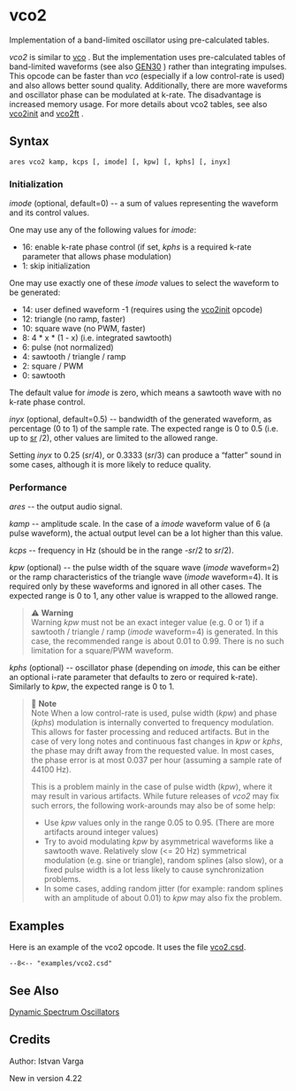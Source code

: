 <!--
id:vco2
category:Signal Generators:Dynamic Spectrum Oscillators
-->
# vco2
Implementation of a band-limited oscillator using pre-calculated tables.

_vco2_ is similar to  [vco](../../opcodes/vco) . But the implementation uses pre-calculated tables of band-limited waveforms (see also  [GEN30](../../scoregens/gen30) ) rather than integrating impulses. This opcode can be faster than _vco_ (especially if a low control-rate is used) and also allows better sound quality. Additionally, there are more waveforms and oscillator phase can be modulated at k-rate. The disadvantage is increased memory usage. For more details about vco2 tables, see also  [vco2init](../../opcodes/vco2init)  and  [vco2ft](../../opcodes/vco2ft) .  

## Syntax
```csound-orc
ares vco2 kamp, kcps [, imode] [, kpw] [, kphs] [, inyx]
```

### Initialization
_imode_ (optional, default=0) -- a sum of values representing the waveform and its control values.  
  
One may use any of the following values for _imode_:  
  
*  16: enable k-rate phase control (if set, _kphs_ is a required k-rate parameter that allows phase modulation)  
*  1: skip initialization  

  
  
One may use exactly one of these _imode_ values to select the waveform to be generated:  
  
*  14: user defined waveform -1 (requires using the  [vco2init](../../opcodes/vco2init)  opcode)  
*  12: triangle (no ramp, faster)  
*  10: square wave (no PWM, faster)  
*  8: 4 * x * (1 - x) (i.e. integrated sawtooth)  
*  6: pulse (not normalized)  
*  4: sawtooth / triangle / ramp  
*  2: square / PWM  
*  0: sawtooth  

  
  
The default value for _imode_ is zero, which means a sawtooth wave with no k-rate phase control.  
  
_inyx_ (optional, default=0.5) -- bandwidth of the generated waveform, as percentage (0 to 1) of the sample rate. The expected range is 0 to 0.5 (i.e. up to  [sr](../../opcodes/sr) /2), other values are limited to the allowed range.  
  
Setting _inyx_ to 0.25 (_sr_/4), or 0.3333 (_sr_/3) can produce a “fatter” sound in some cases, although it is more likely to reduce quality.  

### Performance
_ares_ -- the output audio signal.  
  
_kamp_ -- amplitude scale. In the case of a _imode_ waveform value of 6 (a pulse waveform), the actual output level can be a lot higher than this value.  
  
_kcps_ -- frequency in Hz (should be in the range -_sr_/2 to _sr_/2).  
  
_kpw_ (optional) -- the pulse width of the square wave (_imode_ waveform=2) or the ramp characteristics of the triangle wave (_imode_ waveform=4). It is required only by these waveforms and ignored in all other cases. The expected range is 0 to 1, any other value is wrapped to the allowed range.  
  
  
> :warning: **Warning**  
>  Warning
>  _kpw_ must not be an exact integer value (e.g. 0 or 1) if a sawtooth / triangle / ramp (_imode_ waveform=4) is generated. In this case, the recommended range is about 0.01 to 0.99. There is no such limitation for a square/PWM waveform.

_kphs_ (optional) -- oscillator phase (depending on _imode_, this can be either an optional i-rate parameter that defaults to zero or required k-rate). Similarly to _kpw_, the expected range is 0 to 1.  
  
  
> :memo: **Note**  
>  Note
>  When a low control-rate is used, pulse width (_kpw_) and phase (_kphs_) modulation is internally converted to frequency modulation. This allows for faster processing and reduced artifacts. But in the case of very long notes and continuous fast changes in _kpw_ or _kphs_, the phase may drift away from the requested value. In most cases, the phase error is at most 0.037 per hour (assuming a sample rate of 44100 Hz).
>  
>  This is a problem mainly in the case of pulse width (_kpw_), where it may result in various artifacts. While future releases of _vco2_ may fix such errors, the following work-arounds may also be of some help:
>  
>  *  Use _kpw_ values only in the range 0.05 to 0.95. (There are more artifacts around integer values)
>  *  Try to avoid modulating _kpw_ by asymmetrical waveforms like a sawtooth wave. Relatively slow (<= 20 Hz) symmetrical modulation (e.g. sine or triangle), random splines (also slow), or a fixed pulse width is a lot less likely to cause synchronization problems.
>  *  In some cases, adding random jitter (for example: random splines with an amplitude of about 0.01) to _kpw_ may also fix the problem.

## Examples
Here is an example of the vco2 opcode. It uses the file [vco2.csd](../../examples/vco2.csd).
``` csound-orc title="Example of the vco2 opcode." linenums="1"
--8<-- "examples/vco2.csd"
```

## See Also
[Dynamic Spectrum Oscillators](../../siggen/dynamic)  

## Credits
Author: Istvan Varga

New in version 4.22
